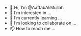 - 👋 Hi, I’m @AaftabAliMullah
- 👀 I’m interested in ...
- 🌱 I’m currently learning ...
- 💞️ I’m looking to collaborate on ...
- 📫 How to reach me ...

<!---
AaftabAliMullah/AaftabAliMullah is a ✨ special ✨ repository because its `README.md` (this file) appears on your GitHub profile.
You can click the Preview link to take a look at your changes.
--->
